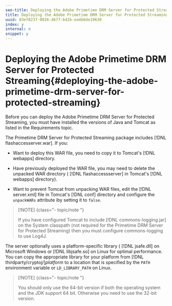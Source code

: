 ```yaml
---
seo-title: Deploying the Adobe Primetime DRM Server for Protected Streaming
title: Deploying the Adobe Primetime DRM Server for Protected Streaming
uuid: 83ef8237-0026-4677-b42b-ea4b6de19630
index: y
internal: n
snippet: y
---
```


# Deploying the Adobe Primetime DRM Server for Protected Streaming{#deploying-the-adobe-primetime-drm-server-for-protected-streaming}

Before you can deploy the Adobe Primetime DRM Server for Protected Streaming, you must have installed the versions of Java and Tomcat as listed in the Requirements topic.

The Primetime DRM Server for Protected Streaming package includes [!DNL flashaccesserver.war]. If you:

* Want to deploy this WAR file, you need to copy it to Tomcat's [!DNL webapps] directory. 
* Have previously deployed the WAR file, you may need to delete the unpacked WAR directory ( [!DNL flashaccessserver] in Tomcat's [!DNL webapps] directory). 

* Want to prevent Tomcat from unpacking WAR files, edit the [!DNL server.xml] file in Tomcat's [!DNL conf] directory and configure the `unpackWARs` attribute iby setting it to `false`.

>[!NOTE] {class="- topic/note "}
>
>If you have configured Tomcat to include [!DNL commons-logging.jar] on the System classpath (not required for the Primetime DRM Server for Protected Streaming) then you must configure commons-logging to use Log4J.

The server optionally uses a platform-specific library ( [!DNL jsafe.dll] on Microsoft Windows or [!DNL libjsafe.so] on Linux for optimal performance. You can copy the appropriate library for your platform from [!DNL thirdparty/cryptoj/]*platform* to a location that is specified by the `PATH` environment variable or `LD_LIBRARY_PATH` on Linux.

>[!NOTE] {class="- topic/note "}
>
>You should only use the 64-bit version if both the operating system and the JDK support 64 bit. Otherwise you need to use the 32-bit version.

